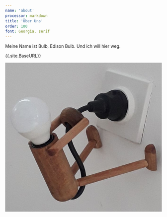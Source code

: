 ```yaml
---
name: 'about'
processor: markdown
title: 'Über Uns'
order: 100
font: Georgia, serif
---
```

Meine Name ist Bulb, Edison Bulb. Und ich will hier weg.

{{.site.BaseURL}}

 ![licht](licht.jpg)